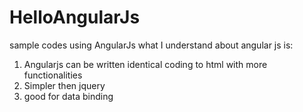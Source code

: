 HelloAngularJs
==============

sample codes using AngularJs
what I understand about angular js is:
1. Angularjs can be written identical coding to html with more functionalities
2. Simpler then jquery 
3. good for data binding 
